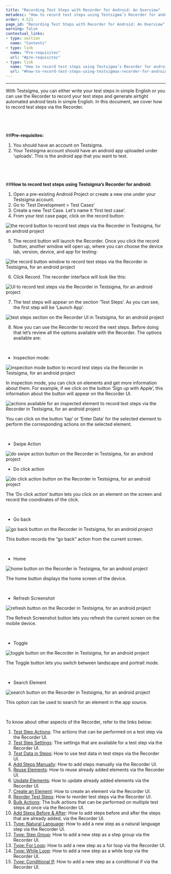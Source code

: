 ```yaml
---
title: "Recording Test Steps with Recorder for Android: An Overview"
metadesc: "How to record test steps using Testsigma’s Recorder for android."
order: 4.521
page_id: "Recording Test Steps with Recorder for Android: An Overview"
warning: false
contextual_links:
- type: section
  name: "Contents"
- type: link
  name: "Pre-requisites"
  url: "#pre-requisites"
- type: link
  name: "How to record test steps using Testsigma’s Recorder for android"
  url: "#how-to-record-test-steps-using-testsigmas-recorder-for-android"
---
```


---

With Testsigma, you can either write your test steps in simple English or you can use the Recorder to record your test steps and generate airtight automated android tests in simple English. In this document, we cover how to record test steps via the Recorder. 

&emsp;
---
##**Pre-requisites:**

 1. You should have an account on Testsigma.
 2. Your Testsigma account should have an android app uploaded under ‘uploads’. This is the android app that you want to test.

&emsp;
---
##**How to record test steps using Testsigma’s Recorder for android:**

 1. Open a pre-existing Android Project or create a new one under your Testsigma account.
 2. Go to ‘Test Development > Test Cases’
 3. Create a new Test Case. Let's name it ‘first test case’.
 4. From your test case page, click on the record button:

![the record button to record test steps via the Recorder in Testsigma, for an android project](https://docs.testsigma.com/images/android-apps/record-button-record-test-steps-Recorder-testsigma-android.png)

 5. The record button will launch the Recorder. Once you click the record button, another window will open up, where you can choose the device lab, version, device, and app for testing:

![the record button window to record test steps via the Recorder in Testsigma, for an android project](https://docs.testsigma.com/images/android-apps/record-button-window-record-test-steps-Recorder-testsigma-android.png)

 6. Click Record. The recorder interface will look like this:

![UI to record test steps via the Recorder in Testsigma, for an android project](https://docs.testsigma.com/images/android-apps/ui-to-record-test-steps-Recorder-testsigma-android.png)

 7. The test steps will appear on the section ‘Test Steps’. As you can see, the first step will be ‘Launch App’.

![test steps section on the Recorder UI in Testsigma, for an android project](https://docs.testsigma.com/images/android-apps/test-steps-section-record-test-steps-Recorder-testsigma-android.png)

 8. Now you can use the Recorder to record the next steps. Before doing that let’s review all the options available with the Recorder. The options available are:

&emsp;

   * Inspection mode:

![inspection mode button to record test steps via the Recorder in Testsigma, for an android project](https://docs.testsigma.com/images/android-apps/inspection-mode-button-record-test-steps-Recorder-testsigma-android.png)

In inspection mode, you can click on elements and get more information about them. For example, if we click on the button ‘Sign up with Apple’, this information about the button will appear on the Recorder UI.

![actions available for an inspected element to record test steps via the Recorder in Testsigma, for an android project](https://docs.testsigma.com/images/android-apps/actions-for-inspected-element-Recorder-testsigma-android.png)


You can click on the button ‘tap’ or ‘Enter Data’ for the selected element to perform the corresponding actions on the selected element.

&emsp;

   * Swipe Action

![do swipe action button on the Recorder in Testsigma, for an android project](https://docs.testsigma.com/images/android-apps/do-swipe-action-button-Recorder-testsigma-android.png)

   * Do click action

![do click action button on the Recorder in Testsigma, for an android project](https://docs.testsigma.com/images/android-apps/do-click-action-button-Recorder-testsigma-android.png)

The ‘Do click action’ button lets you click on an element on the screen and record the coordinates of the click.

&emsp;

   * Go back

![go back button on the Recorder in Testsigma, for an android project](https://docs.testsigma.com/images/android-apps/go-back-button-Recorder-testsigma-android.png)

This button records the “go back” action from the current screen.

&emsp;

   * Home

![home button on the Recorder in Testsigma, for an android project](https://docs.testsigma.com/images/android-apps/home-button-Recorder-testsigma-android.png)

The home button displays the home screen of the device.

&emsp;

   * Refresh Screenshot

![refresh button on the Recorder in Testsigma, for an android project](https://docs.testsigma.com/images/android-apps/refresh-button-Recorder-testsigma-android.png)

The Refresh Screenshot button lets you refresh the current screen on the mobile device.

&emsp;

   * Toggle

![toggle button on the Recorder in Testsigma, for an android project](https://docs.testsigma.com/images/android-apps/toggle-button-Recorder-testsigma-android.png)

The Toggle button lets you switch between landscape and portrait mode.

&emsp;

   * Search Element

![search button on the Recorder in Testsigma, for an android project](https://docs.testsigma.com/images/android-apps/search-button-Recorder-testsigma-android.png)

This option can be used to search for an element in the app source.


&emsp;


To know about other aspects of the Recorder, refer to the links below:

 1. [Test Step Actions](https://testsigma.com/docs/test-cases/create-steps-recorder/android-apps/step-actions/): The actions that can be performed on a test step via the Recorder UI.
 2. [Test Step Settings](https://testsigma.com/docs/test-cases/create-steps-recorder/android-apps/step-settings/): The settings that are available for a test step via the Recorder UI.
 3. [Test Data in Steps](https://testsigma.com/docs/test-cases/create-steps-recorder/android-apps/test-data-options/): How to use test data in test steps via the Recorder UI.
 4. [Add Steps Manually](https://testsigma.com/docs/test-cases/create-steps-recorder/android-apps/add-steps-manually/): How to add steps manually via the Recorder UI.
 5. [Reuse Elements](https://testsigma.com/docs/test-cases/create-steps-recorder/android-apps/reuse-elements/): How to reuse already added elements via the Recorder UI.
 6. [Update Elements](https://testsigma.com/docs/test-cases/create-steps-recorder/android-apps/update-elements/): How to update already added elements via the Recorder UI.
 7. [Create an Element](https://testsigma.com/docs/test-cases/create-steps-recorder/android-apps/create-a-new-element/): How to create an element via the Recorder UI.
 8. [Reorder Test Steps](https://testsigma.com/docs/test-cases/create-steps-recorder/android-apps/reorder/): How to reorder test steps via the Recorder UI.
 9.  [Bulk Actions](https://testsigma.com/docs/test-cases/create-steps-recorder/android-apps/bulk-actions/): The bulk actions that can be performed on multiple test steps at once via the Recorder UI.
 10. [Add Steps Before & After](https://testsigma.com/docs/test-cases/create-steps-recorder/android-apps/add-steps-before-after/): How to add steps before and after the steps that are already added, via the Recorder UI.
 11. [Type: Natural Language](https://testsigma.com/docs/test-cases/step-types/natural-language/): How to add a new step as a natural language step via the Recorder UI.
 12. [Type: Step Group](https://testsigma.com/docs/test-cases/step-types/step-group/): How to add a new step as a step group via the Recorder UI.
 13. [Type: For Loop](https://testsigma.com/docs/test-cases/step-types/for-loop/): How to add a new step as a for loop via the Recorder UI.
 14. [Type: While Loop](https://testsigma.com/docs/test-cases/step-types/while-loop/): How to add a new step as a while loop via the Recorder UI.
 15. [Type: Conditional If](https://testsigma.com/docs/test-cases/step-types/if-condition/): How to add a new step as a conditional if via the Recorder UI.







      